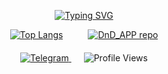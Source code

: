 <p align="center">
  <a href="https://git.io/typing-svg">
    <img src="https://readme-typing-svg.herokuapp.com?font=Fira+Code&pause=1000&center=true&vCenter=true&random=true&width=600&lines=hello+world;%D0%98%D0%BB%D0%B8+%D0%B2%D1%81%D0%B5+%D1%82%D0%B0%D0%BA%D0%B8+word.." alt="Typing SVG" />
  </a>
</p>

<div align="center" style="display: flex; justify-content: center; gap: 40px; flex-wrap: wrap;">
  <a href="https://github.com/anuraghazra/github-readme-stats" target="_blank" rel="noopener noreferrer">
    <img src="https://github-readme-stats.vercel.app/api/top-langs/?username=CraSchKook&layout=compact&theme=tokyonight" alt="Top Langs" />
  </a>
  <a href="https://github.com/CraSchKook/DnD_APP" target="_blank" rel="noopener noreferrer">
    <img src="https://github-readme-stats.vercel.app/api/pin/?username=CraSchKook&repo=DnD_APP&theme=tokyonight" alt="DnD_APP repo" />
  </a>
</div>

<p align="center" style="margin-top: 20px;">
  <a href="https://t.me/craschkook" target="_blank" rel="noopener noreferrer" style="margin-right: 20px;">
    <img src="https://img.shields.io/badge/Telegram-2CA5E0?style=for-the-badge&logo=telegram&logoColor=white" alt="Telegram"/>
  </a>
  <img src="https://komarev.com/ghpvc/?username=CraSchKook&color=blue&style=flat" alt="Profile Views" />
</p>
